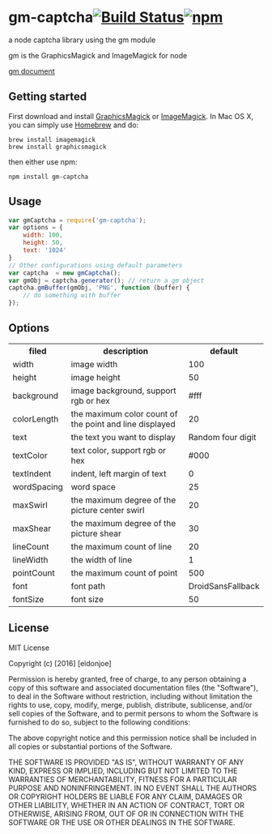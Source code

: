 # gm-captcha[![Build Status](https://travis-ci.org/eidonjoe/gm-captcha.svg?branch=master)](https://travis-ci.org/eidonjoe/gm-captcha)[![npm](https://img.shields.io/npm/v/gm-captcha.svg?maxAge=2592000)](https://www.npmjs.com/package/gm-captcha)

a node captcha library using the gm module 

gm is the GraphicsMagick and ImageMagick for node

[gm document](https://github.com/aheckmann/gm)


## Getting started

First download and install [GraphicsMagick](http://www.graphicsmagick.org/) or [ImageMagick](http://www.imagemagick.org/). In Mac OS X, you can simply use [Homebrew](http://mxcl.github.io/homebrew/) and do:

    brew install imagemagick
    brew install graphicsmagick

then either use npm:

	npm install gm-captcha


## Usage

```js
var gmCaptcha = require('gm-captcha');
var options = {
	width: 100,
	height: 50,
	text: '1024'
}
// Other configurations using default parameters
var captcha  = new gmCaptcha();
var gmObj = captcha.generator(); // return a gm object
captcha.gmBuffer(gmObj, 'PNG', function (buffer) {
	// do something with buffer
});
```
## Options

<table>
	<th>filed</th><th>description</th><th>default</th>
    <tr><td>width</td><td>image width</td><td>100</td></tr>
    <tr><td>height</td><td>image height</td><td>50</td></tr>
    <tr><td>background</td><td>image background, support rgb or hex</td><td>#fff</td></tr>
    <tr><td>colorLength</td><td>the maximum color count of the point and line displayed</td><td>20</td></tr>
    <tr><td>text</td><td>the text you want to display</td><td>Random four digit</td></tr>
    <tr><td>textColor</td><td>text color, support rgb or hex</td><td>#000</td></tr>
    <tr><td>textIndent</td><td>indent, left margin of text</td><td>0</td></tr>
    <tr><td>wordSpacing</td><td>word space</td><td>25</td></tr>
    <tr><td>maxSwirl</td><td>the maximum degree of the picture center swirl</td><td>20</td></tr>
    <tr><td>maxShear</td><td>the maximum degree of the picture shear</td><td>30</td></tr>
    <tr><td>lineCount</td><td>the maximum count of line</td><td>20</td></tr>
    <tr><td>lineWidth</td><td>the width of line</td><td>1</td></tr>
    <tr><td>pointCount</td><td>the maximum count of point</td><td>500</td></tr>
    <tr><td>font</td><td>font path</td><td>DroidSansFallback</td></tr>
    <tr><td>fontSize</td><td>font size</td><td>50</td></tr>
</table>

## License

MIT License

Copyright (c) [2016] [eidonjoe]

Permission is hereby granted, free of charge, to any person obtaining a copy
of this software and associated documentation files (the "Software"), to deal
in the Software without restriction, including without limitation the rights
to use, copy, modify, merge, publish, distribute, sublicense, and/or sell
copies of the Software, and to permit persons to whom the Software is
furnished to do so, subject to the following conditions:

The above copyright notice and this permission notice shall be included in all
copies or substantial portions of the Software.

THE SOFTWARE IS PROVIDED "AS IS", WITHOUT WARRANTY OF ANY KIND, EXPRESS OR
IMPLIED, INCLUDING BUT NOT LIMITED TO THE WARRANTIES OF MERCHANTABILITY,
FITNESS FOR A PARTICULAR PURPOSE AND NONINFRINGEMENT. IN NO EVENT SHALL THE
AUTHORS OR COPYRIGHT HOLDERS BE LIABLE FOR ANY CLAIM, DAMAGES OR OTHER
LIABILITY, WHETHER IN AN ACTION OF CONTRACT, TORT OR OTHERWISE, ARISING FROM,
OUT OF OR IN CONNECTION WITH THE SOFTWARE OR THE USE OR OTHER DEALINGS IN THE
SOFTWARE.